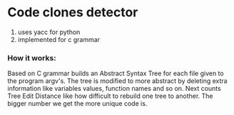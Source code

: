 # Code clones detector

1. uses yacc for python
2. implemented for c grammar

### How it works:  
Based on C grammar builds an Abstract Syntax Tree for each file given to the program argv's. The tree is modified to more abstract by deleting extra information like variables values, function names and so on. Next counts Tree Edit Distance like how difficult to rebuild one tree to another. The bigger number we get the more unique code is.
